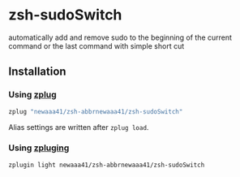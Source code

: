 # zsh-sudoSwitch

automatically add and remove sudo to the beginning of the current command or the last command with simple short cut 

## Installation

### Using [zplug](https://github.com/b4b4r07/zplug)

```zsh
zplug "newaaa41/zsh-abbrnewaaa41/zsh-sudoSwitch"
```

Alias settings are written after `zplug load`.

### Using [zpluging](https://github.com/zdharma/zplugin)

```zsh
zplugin light newaaa41/zsh-abbrnewaaa41/zsh-sudoSwitch
```
